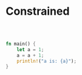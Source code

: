# Constrained

<div style="display: flex; justify-content: center;">

<object
    type="image/svg+xml"
    data="source_compile_executable.svg"
    height="100"></object>
<small>[](https://azriel.im/dot_ix/?src=BYSwpgTghhDGwE8BcAoABGgzgewK5zCTQG8BfdNMADzFlwBcoAjAG0JPJQDtsATMAPpcoAWzCZUGHPljsARNIIA6CJjkVqtBszZE5muo1Zh13PoP6ZYEiotl71GA9uMOUZ-gLAjsAKxA2UngERIC8G4C7Oxo0hjrsoYC9O%2B5gvADm4pJYwbICXtEuumgA2nZgADSUeUZsALru9MDehLb0CGyBGGg8nvwAZlC4LPTtHRX00ER0qtgQALQADtggXPSQFE6pFmB9A0MZI9RjUBP4OLMLSysQKEA)</small>

</div>

```rust
fn main() {
    let a = 1;
    a = a + 1;
    println!("a is: {a}");
}
```

<!--
1. Source needs to be compiled into an application.
2. Only source that adheres to constraints will pass compilation.
3. The application should be more correct.
-->
